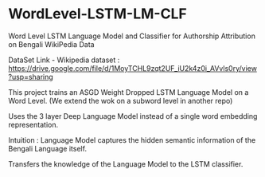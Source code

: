 # WordLevel-LSTM-LM-CLF
Word Level LSTM Language Model and Classifier for Authorship Attribution on Bengali WikiPedia Data

DataSet Link - Wikipedia dataset : https://drive.google.com/file/d/1MoyTCHL9zqt2UF_iU2k4z0i_AVvls0ry/view?usp=sharing

This project trains an ASGD Weight Dropped LSTM Language Model on a Word Level. (We extend the wok on a subword level in another repo)

Uses the 3 layer Deep Language Model instead of a single word embedding representation.

Intuition : Language Model captures the hidden semantic information of the Bengali Language itself.

Transfers the knowledge of the Language Model to the LSTM classifier.
